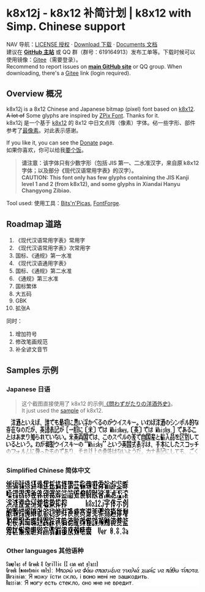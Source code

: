 # k8x12j - k8x12 补简计划 | k8x12 with Simp. Chinese support 
NAV 导航：[LICENSE 授权](LICENSE.md) · [Download 下载](https://github.com/diaowinner/k8x12j/releases) · [Documents 文档](/docs/README.md)  
建议在 **[GitHub 主站](https://github.com/diaowinner/k8x12j)** 或 QQ 群（群号：619164913）发布工单等。下载时候可以使用镜像：[Gitee](https://gitee.com/diaowinner/k8x12j)（需要登录）。  
Recommend to report issues on **[main GitHub site](https://github.com/diaowinner/k8x12j)** or QQ group. When downloading, there's a [Gitee](https://gitee.com/diaowinner/k8x12j) link (login required).
## Overview 概况
k8x12j is a 8x12 Chinese and Japanese bitmap (pixel) font based on [k8x12](https://littlelimit.net/k8x12.htm#sample_k8x12). ~~A lot of~~ Some glyphs are inspired by [ZPix Font](https://zpix.vercel.app/). Thanks for it.  
k8x12j 是一个基于 [k8x12](https://littlelimit.net/k8x12.htm#sample_k8x12) 的 8x12 中日文点阵（像素）字体。~~亿~~一些字形、部件参考了[最像素](https://zpix.vercel.app/)。对此表示感谢。

If you like it, you can see the [Donate](/docs/donate.md) page.  
如果你喜欢，你可以给我[要个饭](/docs/donate.md)。
> **请注意：该字体只有少数字形（包括 JIS 第一、二水准汉字，来自原 k8x12 字体；以及部分《现代汉语常用字表》的汉字）。  
> CAUTION: This font only has few glyphs containing the JIS Kanji level 1 and 2 (from k8x12), and some glyphs in Xiandai Hanyu Changyong Zibiao.**

Tool used: 使用工具：[Bits'n'Picas](http://github.com/kreativekorp/bitsnpicas), [FontForge](http://fontforge.org).
## Roadmap 道路
1. 《现代汉语常用字表》常用字
2. 《现代汉语常用字表》次常用字
3. 国标、《通规》第一水准
4. 《现代汉语通用字表》
5. 国标、《通规》第二水准
6. 《通规》第三水准
7. 国标繁体
8. 大五码
9. GBK
10. 拡张A

同时：
1. 增加符号
2. 修改笔画规范
3. 补全谚文音节
## Samples 示例
### Japanese 日语
> 这个截图直接使用了 k8x12 的示例[《問わずがたりの洋酒外史》](https://www.type-labo.jp/Kumimihon.html)。  
> It just used the [sample](https://www.type-labo.jp/Kumimihon.html) of k8x12.

![Sample in Japanese](/docs/Screenshot_JP.png)
### Simplified Chinese 简体中文
![Sample in Simplified Chinese](/docs/Screenshot_CHS.png)

### Other languages 其他语种
![Sample in Simplified Chinese](/docs/Greek.png)
